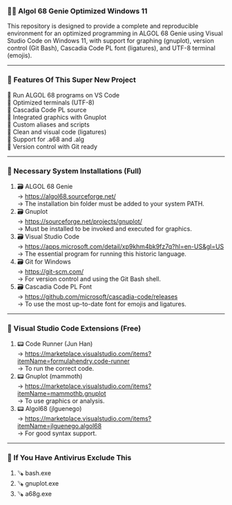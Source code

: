 ### 🧑‍💻 Algol 68 Genie Optimized Windows 11
This repository is designed to provide a complete and reproducible environment for an optimized programming in ALGOL 68 Genie using Visual Studio Code on Windows 11, with support for graphing (gnuplot), version control (Git Bash), Cascadia Code PL font (ligatures), and UTF-8 terminal (emojis).     

---

### 🗽 Features Of This Super New Project   
🎯 Run ALGOL 68 programs on VS Code         
🎯 Optimized terminals (UTF-8)          
🎯 Cascadia Code PL source      
🎯 Integrated graphics with Gnuplot          
🎯 Custom aliases and scripts        
🎯 Clean and visual code (ligatures)        
🎯 Support for .a68 and .alg        
🎯 Version control with Git ready              

---

### 📝 Necessary System Installations (Full)         
1. 🗃️ ALGOL 68 Genie           
→ https://algol68.sourceforge.net/         
→ The installation bin folder must be added to your system PATH.         
2. 🗃️ Gnuplot      
→ https://sourceforge.net/projects/gnuplot/         
→ Must be installed to be invoked and executed for graphics.          
3. 🗃️ Visual Studio Code        
→ https://apps.microsoft.com/detail/xp9khm4bk9fz7q?hl=en-US&gl=US         
→ The essential program for running this historic language.      
4. 🗃️ Git for Windows        
→ https://git-scm.com/    
→ For version control and using the Git Bash shell.         
5. 🗃️ Cascadia Code PL Font     
→ https://github.com/microsoft/cascadia-code/releases        
→ To use the most up-to-date font for emojis and ligatures.      

---

### 👀 Visual Studio Code Extensions (Free)          
1. 📟 Code Runner (Jun Han)         
→ https://marketplace.visualstudio.com/items?itemName=formulahendry.code-runner             
→ To run the correct code.          
2. 📟 Gnuplot (mammoth)            
→ https://marketplace.visualstudio.com/items?itemName=mammothb.gnuplot         
→ To use graphics or analysis.            
3. 📟 Algol68 (jlguenego)       
→ https://marketplace.visualstudio.com/items?itemName=jlguenego.algol68           
→ For good syntax support.        

---

### 🫸 If You Have Antivirus Exclude This         
1. 🪚 bash.exe     
2. 🪚 gnuplot.exe        
3. 🪚 a68g.exe       
